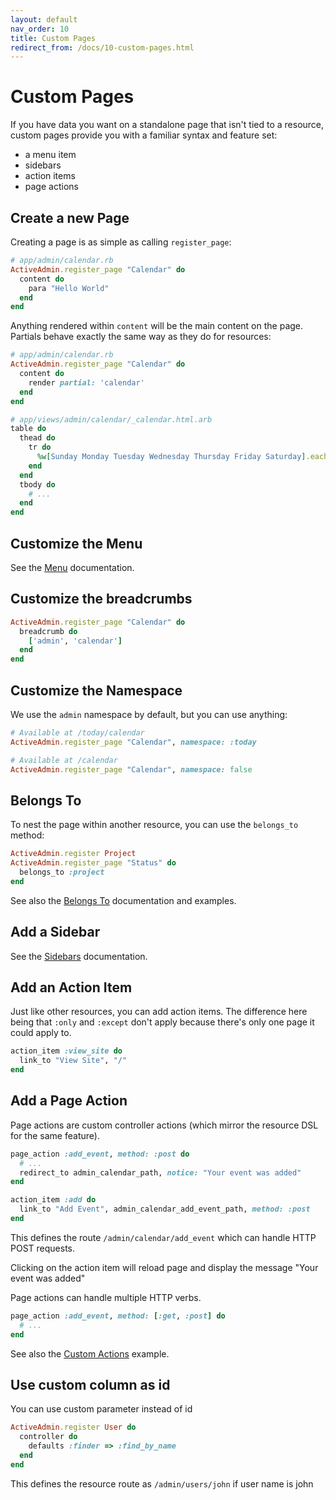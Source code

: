 ```yaml
---
layout: default
nav_order: 10
title: Custom Pages
redirect_from: /docs/10-custom-pages.html
---
```


# Custom Pages

If you have data you want on a standalone page that isn't tied to a resource,
custom pages provide you with a familiar syntax and feature set:

* a menu item
* sidebars
* action items
* page actions

## Create a new Page

Creating a page is as simple as calling `register_page`:

```ruby
# app/admin/calendar.rb
ActiveAdmin.register_page "Calendar" do
  content do
    para "Hello World"
  end
end
```

Anything rendered within `content` will be the main content on the page.
Partials behave exactly the same way as they do for resources:

```ruby
# app/admin/calendar.rb
ActiveAdmin.register_page "Calendar" do
  content do
    render partial: 'calendar'
  end
end

# app/views/admin/calendar/_calendar.html.arb
table do
  thead do
    tr do
      %w[Sunday Monday Tuesday Wednesday Thursday Friday Saturday].each &method(:th)
    end
  end
  tbody do
    # ...
  end
end
```

## Customize the Menu

See the [Menu](2-resource-customization.md#customize-the-menu) documentation.

## Customize the breadcrumbs

```ruby
ActiveAdmin.register_page "Calendar" do
  breadcrumb do
    ['admin', 'calendar']
  end
end
```

## Customize the Namespace

We use the `admin` namespace by default, but you can use anything:

```ruby
# Available at /today/calendar
ActiveAdmin.register_page "Calendar", namespace: :today

# Available at /calendar
ActiveAdmin.register_page "Calendar", namespace: false
```

## Belongs To

To nest the page within another resource, you can use the `belongs_to` method:

```ruby
ActiveAdmin.register Project
ActiveAdmin.register_page "Status" do
  belongs_to :project
end
```

See also the [Belongs To](2-resource-customization.md#belongs-to) documentation
and examples.

## Add a Sidebar

See the [Sidebars](7-sidebars.md) documentation.

## Add an Action Item

Just like other resources, you can add action items. The difference here being that
`:only` and `:except` don't apply because there's only one page it could apply to.

```ruby
action_item :view_site do
  link_to "View Site", "/"
end
```

## Add a Page Action

Page actions are custom controller actions (which mirror the resource DSL for
the same feature).

```ruby
page_action :add_event, method: :post do
  # ...
  redirect_to admin_calendar_path, notice: "Your event was added"
end

action_item :add do
  link_to "Add Event", admin_calendar_add_event_path, method: :post
end
```

This defines the route `/admin/calendar/add_event` which can handle HTTP POST requests.

Clicking on the action item will reload page and display the message "Your event
was added"

Page actions can handle multiple HTTP verbs.

```ruby
page_action :add_event, method: [:get, :post] do
  # ...
end
```

See also the [Custom Actions](8-custom-actions.md#http-verbs) example.

## Use custom column as id

You can use custom parameter instead of id

```ruby
ActiveAdmin.register User do
  controller do
    defaults :finder => :find_by_name
  end
end
```

This defines the resource route as `/admin/users/john` if user name is john
